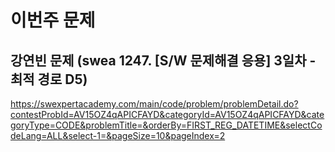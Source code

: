 # 이번주 문제



## 강연빈 문제 (swea 1247. [S/W 문제해결 응용] 3일차 - 최적 경로 D5) 
https://swexpertacademy.com/main/code/problem/problemDetail.do?contestProbId=AV15OZ4qAPICFAYD&categoryId=AV15OZ4qAPICFAYD&categoryType=CODE&problemTitle=&orderBy=FIRST_REG_DATETIME&selectCodeLang=ALL&select-1=&pageSize=10&pageIndex=2